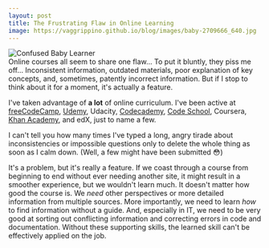 ```yaml
---
layout: post
title: The Frustrating Flaw in Online Learning
image: https://vaggrippino.github.io/blog/images/baby-2709666_640.jpg
---
```

<img style="display: block; margin: auto;" alt="Confused Baby Learner" src="https://vaggrippino.github.io/blog/images/baby-2709666_640.jpg">
Online courses all seem to share one flaw... To put it bluntly, they piss me off... Inconsistent information, outdated materials, poor explanation of key concepts, and, sometimes, patently incorrect information. But if I stop to think about it for a moment, it's actually a feature.

I've taken advantage of **a lot** of online curriculum. I've been active at [freeCodeCamp](https://www.freecodecamp.org/vaggrippino), [Udemy](https://www.udemy.com/user/vince-aggrippino/), Udacity, [Codecademy](https://www.codecademy.com/vaggrippino), [Code School](https://www.codeschool.com/users/vaggrippino), Coursera, [Khan Academy](https://www.khanacademy.org/profile/vaggrippino/), and edX, just to name a few. 

I can't tell you how many times I've typed a long, angry tirade about inconsistencies or impossible questions only to delete the whole thing as soon as I calm down. (Well, a few might have been submitted 😳)

It's a problem, but it's really a feature. If we coast through a course from beginning to end without ever needing another site, it might result in a smoother experience, but we wouldn't learn much. It doesn't matter how good the course is. We *need* other perspectives or more detailed information from multiple sources. More importantly, we need to learn *how* to find information without a guide. And, especially in IT, we need to be very good at sorting out conflicting information and correcting errors in code and documentation. Without these supporting skills, the learned skill can't be effectively applied on the job.
